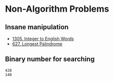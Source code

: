 # Non-Algorithm Problems

## Insane manipulation
- [1305. Integer to English Words](lint1305.md)
- [627. Longest Palindrome](lint627.md)

## Binary number for searching
    428
    140